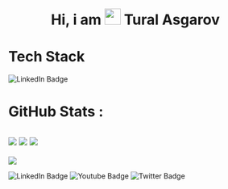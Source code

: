 <div align="center"><h1> Hi, i am <img src="https://raw.githubusercontent.com/TheDudeThatCode/TheDudeThatCode/master/Assets/Hi.gif" width="32px"/> Tural Asgarov </h1> </div>


# Tech Stack
<img src="https://img.shields.io/badge/LinkedIn-blue?style=for-the-badge&logo=linkedin&logoColor=white" alt="LinkedIn Badge"/>

# GitHub Stats :
![](https://github-readme-stats.vercel.app/api?username=Slyce-b0t&hide_border=false&include_all_commits=false&count_private=false)
![](https://github-readme-streak-stats.herokuapp.com/?user=Slyce-b0t&hide_border=false)
![](https://github-readme-stats.vercel.app/api/top-langs/?username=Slyce-b0t&hide_border=false&include_all_commits=false&count_private=false&layout=compact)
---
[![](https://visitcount.itsvg.in/api?id=Slyce-b0t&icon=0&color=0)](https://visitcount.itsvg.in)
<!-- made using https://prm.pushkaryadav.in -->


<div>
<img src="https://img.shields.io/badge/LinkedIn-blue?style=for-the-badge&logo=linkedin&logoColor=white" alt="LinkedIn Badge"/>
<img src="https://img.shields.io/badge/YouTube-red?style=for-the-badge&logo=youtube&logoColor=white" alt="Youtube Badge"/>
<img src="https://img.shields.io/badge/Twitter-blue?style=for-the-badge&logo=twitter&logoColor=white" alt="Twitter Badge"/>
</div>
